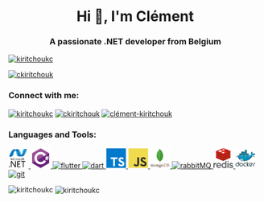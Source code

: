 <h1 align="center">Hi 👋, I'm Clément</h1>
<h3 align="center">A passionate .NET developer from Belgium</h3>

<p align="left"> <a href="https://github.com/ryo-ma/github-profile-trophy"><img
      src="https://github-profile-trophy.vercel.app/?username=kiritchoukc" alt="kiritchoukc" /></a> </p>

<p align="left"> <a href="https://twitter.com/ckiritchouk" target="blank"><img
      src="https://img.shields.io/twitter/follow/ckiritchouk?logo=twitter&style=for-the-badge" alt="ckiritchouk" /></a>
</p>

<h3 align="left">Connect with me:</h3>
<p align="left">
  <a href="https://dev.to/kiritchoukc" target="blank"><img align="center"
      src="https://cdn.jsdelivr.net/npm/simple-icons@3.0.1/icons/dev-dot-to.svg" alt="kiritchoukc" height="30"
      width="40" /></a>
  <a href="https://twitter.com/ckiritchouk" target="blank"><img align="center"
      src="https://cdn.jsdelivr.net/npm/simple-icons@3.0.1/icons/twitter.svg" alt="ckiritchouk" height="30"
      width="40" /></a>
  <a href="https://linkedin.com/in/clément-kiritchouk" target="blank"><img align="center"
      src="https://cdn.jsdelivr.net/npm/simple-icons@3.0.1/icons/linkedin.svg" alt="clément-kiritchouk" height="30"
      width="40" /></a>
</p>

<h3 align="left">Languages and Tools:</h3>
<p align="left">
  <a href="https://dotnet.microsoft.com/" target="_blank">
    <img src="https://raw.githubusercontent.com/devicons/devicon/2ae2a900d2f041da66e950e4d48052658d850630/icons/dot-net/dot-net-original-wordmark.svg" alt="dotnet"
      width="40" height="40" />
  </a>
  <a href="https://www.w3schools.com/cs/" target="_blank">
    <img src="https://raw.githubusercontent.com/devicons/devicon/2ae2a900d2f041da66e950e4d48052658d850630/icons/csharp/csharp-original.svg" alt="csharp" width="40"
      height="40" />
  </a>
  <a href="https://flutter.dev" target="_blank">
    <img src="https://www.vectorlogo.zone/logos/flutterio/flutterio-icon.svg" alt="flutter" width="40" height="40" />
  </a>
  <a href="https://dart.dev" target="_blank">
    <img src="https://www.vectorlogo.zone/logos/dartlang/dartlang-icon.svg" alt="dart" width="40" height="40" />
  </a>
  <a href="https://www.typescriptlang.org/" target="_blank">
    <img src="https://raw.githubusercontent.com/devicons/devicon/2ae2a900d2f041da66e950e4d48052658d850630/icons/typescript/typescript-original.svg" alt="typescript"
      width="40" height="40" />
  </a>
  <a href="https://developer.mozilla.org/en-US/docs/Web/JavaScript" target="_blank">
    <img src="https://raw.githubusercontent.com/devicons/devicon/2ae2a900d2f041da66e950e4d48052658d850630/icons/javascript/javascript-original.svg" alt="javascript"
      width="40" height="40" />
  </a>
  <a href="https://www.mongodb.com/" target="_blank">
    <img src="https://raw.githubusercontent.com/devicons/devicon/2ae2a900d2f041da66e950e4d48052658d850630/icons/mongodb/mongodb-original-wordmark.svg" alt="mongodb"
      width="40" height="40" />
  </a>
  <a href="https://www.rabbitmq.com" target="_blank">
    <img src="https://www.vectorlogo.zone/logos/rabbitmq/rabbitmq-icon.svg" alt="rabbitMQ" width="40" height="40" />
  </a>
  <a href="https://redis.io" target="_blank">
    <img src="https://raw.githubusercontent.com/devicons/devicon/2ae2a900d2f041da66e950e4d48052658d850630/icons/redis/redis-original-wordmark.svg" alt="redis"
      width="40" height="40" />
  </a>
  <a href="https://www.docker.com/" target="_blank">
    <img src="https://raw.githubusercontent.com/devicons/devicon/2ae2a900d2f041da66e950e4d48052658d850630/icons/docker/docker-original-wordmark.svg" alt="docker"
      width="40" height="40" />
  </a>
  <a href="https://git-scm.com/" target="_blank">
    <img src="https://www.vectorlogo.zone/logos/git-scm/git-scm-icon.svg" alt="git" width="40" height="40" />
  </a>
</p>

<p><img align="left"
    src="https://github-readme-stats.vercel.app/api/top-langs?username=kiritchoukc&show_icons=true&locale=en&layout=compact"
    alt="kiritchoukc" /></p>

<p>&nbsp;<img align="center"
    src="https://github-readme-stats.vercel.app/api?username=kiritchoukc&show_icons=true&locale=en" alt="kiritchoukc" />
</p>
